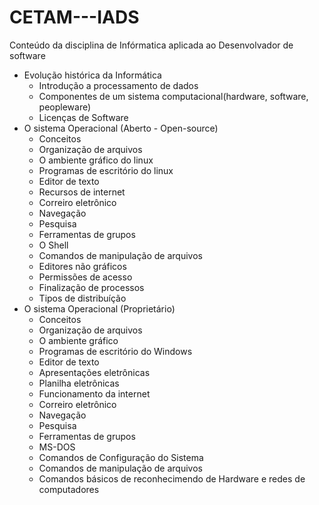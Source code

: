 # CETAM---IADS
Conteúdo da disciplina de Infórmatica aplicada ao Desenvolvador de software

* Evolução histórica da Informática
  * Introdução a processamento de dados
  * Componentes de um sistema computacional(hardware, software, peopleware)
  * Licenças de Software
* O sistema Operacional (Aberto - Open-source)
  * Conceitos
  * Organização de arquivos
  * O ambiente gráfico do linux
  * Programas de escritório do linux
  * Editor de texto
  * Recursos de internet
  * Correiro eletrônico
  * Navegação
  * Pesquisa
  * Ferramentas de grupos
  * O Shell
  * Comandos de manipulação de arquivos
  * Editores não gráficos
  * Permissões de acesso
  * Finalização de processos
  * Tipos de distribuíção
* O sistema Operacional (Proprietário)
  * Conceitos
  * Organização de arquivos
  * O ambiente gráfico 
  * Programas de escritório do Windows
  * Editor de texto
  * Apresentações eletrônicas
  * Planilha eletrônicas
  * Funcionamento da internet
  * Correiro eletrônico
  * Navegação
  * Pesquisa
  * Ferramentas de grupos
  * MS-DOS
  * Comandos de Configuração do Sistema
  * Comandos de manipulação de arquivos
  * Comandos básicos de reconhecimendo de Hardware e redes de computadores
